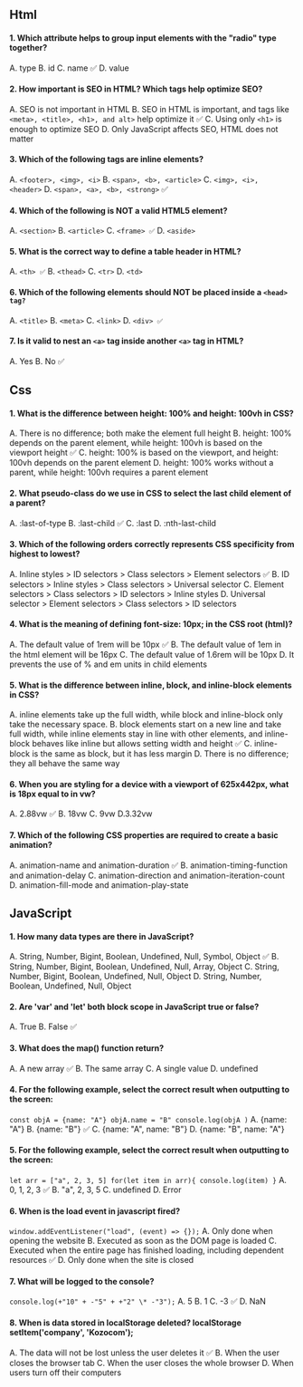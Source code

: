 ## Html

#### 1. Which attribute helps to group input elements with the "radio" type together?

A. type
B. id
C. name ✅
D. value

#### 2. How important is SEO in HTML? Which tags help optimize SEO?

A. SEO is not important in HTML
B. SEO in HTML is important, and tags like `<meta>, <title>, <h1>, and alt>` help optimize it ✅
C. Using only `<h1>` is enough to optimize SEO
D. Only JavaScript affects SEO, HTML does not matter

#### 3. Which of the following tags are inline elements?

A. `<footer>, <img>, <i>`
B. `<span>, <b>, <article>`
C. `<img>, <i>, <header>`
D. `<span>, <a>, <b>, <strong>` ✅

#### 4. Which of the following is NOT a valid HTML5 element?

A. `<section>`
B. `<article>`
C. `<frame> ✅`
D. `<aside>`

#### 5. What is the correct way to define a table header in HTML?

A. `<th> ✅`
B. `<thead>`
C. `<tr>`
D. `<td>`

#### 6. Which of the following elements should NOT be placed inside a `<head> tag?`

A. `<title>`
B. `<meta>`
C. `<link>`
D. `<div> ✅`

#### 7. Is it valid to nest an `<a>` tag inside another `<a>` tag in HTML?

A. Yes
B. No ✅

## Css

#### 1. What is the difference between height: 100% and height: 100vh in CSS?

A. There is no difference; both make the element full height
B. height: 100% depends on the parent element, while height: 100vh is based on the viewport height ✅
C. height: 100% is based on the viewport, and height: 100vh depends on the parent element
D. height: 100% works without a parent, while height: 100vh requires a parent element

#### 2. What pseudo-class do we use in CSS to select the last child element of a parent?

A. :last-of-type
B. :last-child ✅
C. :last
D. :nth-last-child

#### 3. Which of the following orders correctly represents CSS specificity from highest to lowest?

A. Inline styles > ID selectors > Class selectors > Element selectors ✅
B. ID selectors > Inline styles > Class selectors > Universal selector
C. Element selectors > Class selectors > ID selectors > Inline styles
D. Universal selector > Element selectors > Class selectors > ID selectors

#### 4. What is the meaning of defining font-size: 10px; in the CSS root (html)?

A. The default value of 1rem will be 10px ✅
B. The default value of 1em in the html element will be 16px
C. The default value of 1.6rem will be 10px
D. It prevents the use of % and em units in child elements

#### 5. What is the difference between inline, block, and inline-block elements in CSS?

A. inline elements take up the full width, while block and inline-block only take the necessary space.
B. block elements start on a new line and take full width, while inline elements stay in line with other elements, and inline-block behaves like inline but allows setting width and height ✅
C. inline-block is the same as block, but it has less margin
D. There is no difference; they all behave the same way

#### 6. When you are styling for a device with a viewport of 625x442px, what is 18px equal to in vw?

A. 2.88vw ✅
B. 18vw
C. 9vw
D.3.32vw

#### 7. Which of the following CSS properties are required to create a basic animation?

A. animation-name and animation-duration ✅
B. animation-timing-function and animation-delay
C. animation-direction and animation-iteration-count
D. animation-fill-mode and animation-play-state

## JavaScript

#### 1. How many data types are there in JavaScript?

A. String, Number, Bigint, Boolean, Undefined, Null, Symbol, Object ✅
B. String, Number, Bigint, Boolean, Undefined, Null, Array, Object
C. String, Number, Bigint, Boolean, Undefined, Null, Object
D. String, Number, Boolean, Undefined, Null, Object

#### 2. Are 'var' and 'let' both block scope in JavaScript true or false?

A. True
B. False ✅

#### 3. What does the map() function return?

A. A new array ✅
B. The same array
C. A single value
D. undefined

#### 4. For the following example, select the correct result when outputting to the screen:

`const objA = {name: "A"}
objA.name = "B"
console.log(objA )`
A. {name: "A"}
B. {name: "B"} ✅
C. {name: "A", name: "B"}
D. {name: "B", name: "A"}

#### 5. For the following example, select the correct result when outputting to the screen:

`let arr = ["a", 2, 3, 5]
for(let item in arr){
console.log(item)
}`
A. 0, 1, 2, 3 ✅
B. "a", 2, 3, 5
C. undefined
D. Error

#### 6. When is the load event in javascript fired?

`window.addEventListener("load", (event) => {});`
A. Only done when opening the website
B. Executed as soon as the DOM page is loaded
C. Executed when the entire page has finished loading, including dependent resources ✅
D. Only done when the site is closed

#### 7. What will be logged to the console?

`console.log(+"10" + -"5" + +"2" \* -"3");`
A. 5
B. 1
C. -3 ✅
D. NaN

#### 8. When is data stored in localStorage deleted? localStorage setItem('company', 'Kozocom');

A. The data will not be lost unless the user deletes it ✅
B. When the user closes the browser tab
C. When the user closes the whole browser
D. When users turn off their computers

